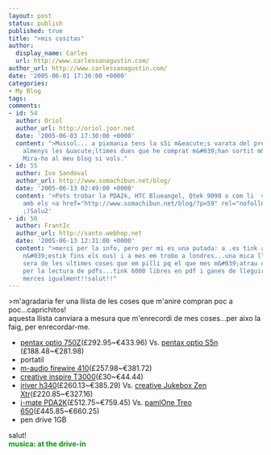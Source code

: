 ```yaml
---
layout: post
status: publish
published: true
title: ">mis cositas"
author:
  display_name: Carles
  url: http://www.carlessanagustin.com/
author_url: http://www.carlessanagustin.com/
date: '2005-06-01 17:36:00 +0000'
categories:
- My Blog
tags:
comments:
- id: 54
  author: Oriol
  author_url: http://oriol.joor.net
  date: '2005-06-03 17:30:00 +0000'
  content: ">Mussol... a pixmania tens la s5i m&eacute;s varata del preu que dius,
    almenys les &uacute;ltimes dues que he comprat m&#039;han sortit m&eacute;s varates.
    Mira-ho al meu blog si vols."
- id: 55
  author: Ivo Sandoval
  author_url: http://www.somachibun.net/blog/
  date: '2005-06-13 02:49:00 +0000'
  content: '>Pots trobar la PDA2k, HTC Blueangel, Qtek 9090 o com li  vulguis dir
    amb els <a href="http://www.somachibun.net/blog/?p=59" rel="nofollow">punts Vodafone</a>
    ;)Salu2'
- id: 56
  author: FrantIc
  author_url: http://santo.webhop.net
  date: '2005-06-13 12:31:00 +0000'
  content: ">merci per la info, pero per mi es una putada: a .es tink amena (ke ja
    n&#039;estik fins els ous) i a mes em trobo a londres...una mica lluny. putser
    sera de les ultimes coses que em pilli pq el que mes m&#039;atrau de la pda es
    per la lectura de pdfs...tink 6000 libres en pdf i ganes de lleguir no em falten.moltes
    merces igualment!!salut!!"
---
```

<p>>m'agradaria fer una llista de les coses que m'anire compran poc a poc...caprichitos!<br />aquesta llista canviara a mesura que m'enrecordi de mes coses...per aixo la faig, per enrecordar-me.
<ul>
<li><a href="http://www.pentax.co.uk/product_details.php?divisionid=2&amp;productid=1200&amp;parentid=16" target="_blank">pentax optio 750Z</a>(&pound;292.95~&euro;433.96) Vs. <a href="http://www.pentax.co.uk/product_details.php?divisionid=2&amp;productid=1208&amp;parentid=16" target="_blank">pentax optio S5n</a> (&pound;188.48~&euro;281.98)</li>
<li>portatil</li>
<li><a href="http://www.m-audio.com/products/en_us/FireWire410-main.html" target="_blank">m-audio firewire 410</a>(&pound;257.98~&euro;381.72)</li>
<li><a href="http://us.creative.com/products/product.asp?category=4&amp;subcategory=27&amp;product=10329">creative inspire T3000</a>(&pound;30~&euro;44.44)</li>
<li><a href="http://www.iriver.at/harddisc_player.html?p_id=143&amp;L=0&amp;view=features" target="_blank">iriver h340</a>(&pound;260.13~&euro;385.29) Vs. <a href="http://us.creative.com/products/product.asp?category=213&amp;subcategory=214&amp;product=9288" target="_blank">creative Jukebox Zen Xtr</a>(&pound;220.85~&euro;327.16)</li>
<li><a href="http://www.expansys.com/product.asp?code=I-MATE_III&amp;partner=kelkoo" target="_blank"><span class="pagetitle">i-mate PDA2K</span></a>(&pound;512.75~&euro;759.45) Vs. <a href="http://euro.palmone.com/uk/en/products/treo650/index.html">pamlOne Treo 650</a>(&pound;445.85~&euro;660.25) </li>
<li>pen drive 1GB</li>
</ul>
<p> salut!<br /><span style="font-weight:bold;color:rgb(0,153,0);">musica: at the drive-in<br /></span></p>
